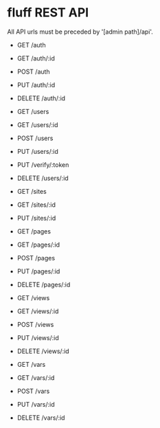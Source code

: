 fluff REST API
==============

All API urls must be preceded by '[admin path]/api'.

- GET /auth     
- GET /auth/:id 
- POST /auth 
- PUT /auth/:id
- DELETE /auth/:id

- GET /users  
- GET /users/:id
- POST /users
- PUT /users/:id
- PUT /verify/:token
- DELETE /users/:id

- GET /sites 
- GET /sites/:id 
- PUT /sites/:id

- GET /pages 
- GET /pages/:id 
- POST /pages
- PUT /pages/:id 
- DELETE /pages/:id

- GET /views 
- GET /views/:id
- POST /views  
- PUT /views/:id 
- DELETE /views/:id 

- GET /vars 
- GET /vars/:id 
- POST /vars  
- PUT /vars/:id
- DELETE /vars/:id 
